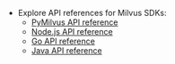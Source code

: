 - Explore API references for Milvus SDKs:
  - [PyMilvus API reference](/api-reference/pymilvus/v{{var.milvus_python_sdk_version}}/About.html)
  - [Node.js API reference](/api-reference/node/v{{var.milvus_node_sdk_version}}/About.html)
  - [Go API reference](/api-reference/go/v{{var.milvus_go_sdk_version}}/About.html)
  - [Java API reference](/api-reference/java/v{{var.milvus_java_sdk_version}}/tutorial.html)
